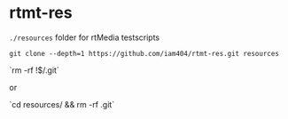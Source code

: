 # rtmt-res
`./resources` folder for rtMedia testscripts

`git clone --depth=1 https://github.com/iam404/rtmt-res.git resources`
<p></p>
`rm -rf !$/.git`
<p>or</p>
`cd resources/ && rm -rf .git`
